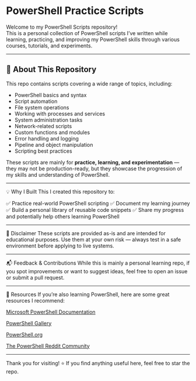 # PowerShell Practice Scripts

Welcome to my PowerShell Scripts repository!  
This is a personal collection of PowerShell scripts I’ve written while learning, practicing, and improving my PowerShell skills through various courses, tutorials, and experiments.

---

## 📂 About This Repository

This repo contains scripts covering a wide range of topics, including:

- PowerShell basics and syntax
- Script automation
- File system operations
- Working with processes and services
- System administration tasks
- Network-related scripts
- Custom functions and modules
- Error handling and logging
- Pipeline and object manipulation
- Scripting best practices

These scripts are mainly for **practice, learning, and experimentation** — they may not be production-ready, but they showcase the progression of my skills and understanding of PowerShell.

---

💡 Why I Built This
I created this repository to:

✅ Practice real-world PowerShell scripting
✅ Document my learning journey
✅ Build a personal library of reusable code snippets
✅ Share my progress and potentially help others learning PowerShell

---

📌 Disclaimer
These scripts are provided as-is and are intended for educational purposes.
Use them at your own risk — always test in a safe environment before applying to live systems.

---

📬 Feedback & Contributions
While this is mainly a personal learning repo, if you spot improvements or want to suggest ideas, feel free to open an issue or submit a pull request.

---

📖 Resources
If you’re also learning PowerShell, here are some great resources I recommend:

[Microsoft PowerShell Documentation](https://learn.microsoft.com/en-us/powershell/)

[PowerShell Gallery](https://www.powershellgallery.com/)

[PowerShell.org](https://powershell.org/)

[The PowerShell Reddit Community](https://www.reddit.com/r/PowerShell/)

---

Thank you for visiting! ⭐ If you find anything useful here, feel free to star the repo.
